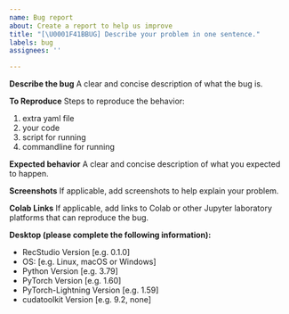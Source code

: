```yaml
---
name: Bug report
about: Create a report to help us improve
title: "[\U0001F41BBUG] Describe your problem in one sentence."
labels: bug
assignees: ''

---
```


**Describe the bug**
A clear and concise description of what the bug is.

**To Reproduce**
Steps to reproduce the behavior:
1. extra yaml file
2. your code
3. script for running
4. commandline for running

**Expected behavior**
A clear and concise description of what you expected to happen.

**Screenshots**
If applicable, add screenshots to help explain your problem.

**Colab Links**
If applicable, add links to Colab or other Jupyter laboratory platforms that can reproduce the bug.

**Desktop (please complete the following information):**
- RecStudio Version [e.g. 0.1.0]
- OS: [e.g. Linux, macOS or Windows]
- Python Version [e.g. 3.79]
- PyTorch Version [e.g. 1.60]
- PyTorch-Lightning Version [e.g. 1.59]
- cudatoolkit Version [e.g. 9.2, none]
